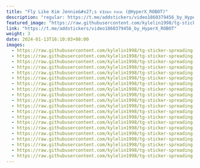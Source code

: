 ```yaml
---
title: "Fly Like Kim Jennie&#x27;s vɪᴅᴇᴏ ᴘᴀᴄᴋ (@HyperX_ROBOT)"
description: "regular: https://t.me/addstickers/video1860379456_by_HyperX_ROBOT"
featured_image: "https://raw.githubusercontent.com/kylelin1998/tg-sticker-spreading-worldwide-images/main/img/c0a466bd-deba-4954-b9cd-0be5a3a9bedc.jpg"
link: "https://t.me/addstickers/video1860379456_by_HyperX_ROBOT"
weight: 3
date: 2024-01-13T16:10:03+08:00
images:
  - https://raw.githubusercontent.com/kylelin1998/tg-sticker-spreading-worldwide-images/main/img/c0a466bd-deba-4954-b9cd-0be5a3a9bedc.jpg
  - https://raw.githubusercontent.com/kylelin1998/tg-sticker-spreading-worldwide-images/main/img/154691e7-b321-4e65-a703-d75209f0bfd0.jpg
  - https://raw.githubusercontent.com/kylelin1998/tg-sticker-spreading-worldwide-images/main/img/0141a206-79e8-4356-b5e4-80041f76a3e1.jpg
  - https://raw.githubusercontent.com/kylelin1998/tg-sticker-spreading-worldwide-images/main/img/b0349556-fc83-4a31-aa1e-6f00e6e95c1a.jpg
  - https://raw.githubusercontent.com/kylelin1998/tg-sticker-spreading-worldwide-images/main/img/50358574-cc78-4035-b39f-96afaf0f68af.jpg
  - https://raw.githubusercontent.com/kylelin1998/tg-sticker-spreading-worldwide-images/main/img/5ac38a7c-a394-45f0-8e6b-688fabd73bd6.jpg
  - https://raw.githubusercontent.com/kylelin1998/tg-sticker-spreading-worldwide-images/main/img/03d643ef-cb32-4cf2-acf0-ffde12e854da.jpg
  - https://raw.githubusercontent.com/kylelin1998/tg-sticker-spreading-worldwide-images/main/img/8b8781ab-f486-437b-81e8-f89019c4bab1.jpg
  - https://raw.githubusercontent.com/kylelin1998/tg-sticker-spreading-worldwide-images/main/img/39016e97-4e7b-4f0b-8d68-5c27c7152962.jpg
  - https://raw.githubusercontent.com/kylelin1998/tg-sticker-spreading-worldwide-images/main/img/8522460b-2757-4bb6-bb49-fa731463f1ef.jpg
  - https://raw.githubusercontent.com/kylelin1998/tg-sticker-spreading-worldwide-images/main/img/eb7f59a8-d1f2-4ce7-8b3c-dbf28d6951aa.jpg
  - https://raw.githubusercontent.com/kylelin1998/tg-sticker-spreading-worldwide-images/main/img/076a0c2b-f591-46b7-9b78-f4dd70a67120.jpg
  - https://raw.githubusercontent.com/kylelin1998/tg-sticker-spreading-worldwide-images/main/img/5ac8d67c-8032-4de4-bed2-98ef8626a354.jpg
  - https://raw.githubusercontent.com/kylelin1998/tg-sticker-spreading-worldwide-images/main/img/365dd87e-c726-45ed-bca9-c62dd46bc901.jpg
  - https://raw.githubusercontent.com/kylelin1998/tg-sticker-spreading-worldwide-images/main/img/03314ce0-e358-4ccb-affc-89505f98ba69.jpg
  - https://raw.githubusercontent.com/kylelin1998/tg-sticker-spreading-worldwide-images/main/img/ef597e55-bc77-41e2-8de1-161a004e6004.jpg
  - https://raw.githubusercontent.com/kylelin1998/tg-sticker-spreading-worldwide-images/main/img/48d8fa91-fe3f-4d60-bda2-030a0d77969e.jpg
  - https://raw.githubusercontent.com/kylelin1998/tg-sticker-spreading-worldwide-images/main/img/963b5ba8-8a1c-4d46-af9f-1a00eb24e5fb.jpg
  - https://raw.githubusercontent.com/kylelin1998/tg-sticker-spreading-worldwide-images/main/img/e99b1d94-f540-47e2-947d-4bc4a04a3324.jpg
  - https://raw.githubusercontent.com/kylelin1998/tg-sticker-spreading-worldwide-images/main/img/0c181aa1-da4c-433c-8ae4-b958245d1192.jpg
---
```

